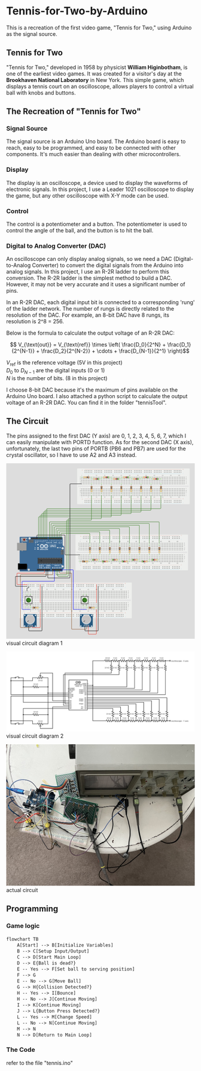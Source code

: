 # Tennis-for-Two-by-Arduino
This is a recreation of the first video game, "Tennis for Two," using Arduino as the signal source.

## Tennis for Two

"Tennis for Two," developed in 1958 by physicist **William Higinbotham**, is one of the earliest video games. It was created for a visitor's day at the **Brookhaven National Laboratory** in New York. This simple game, which displays a tennis court on an oscilloscope, allows players to control a virtual ball with knobs and buttons.

## The Recreation of "Tennis for Two"

### Signal Source

The signal source is an Arduino Uno board. The Arduino board is easy to reach, easy to be programmed, and easy to be connected with other components. It's much easier than dealing with other microcontrollers.

### Display

The display is an oscilloscope, a device used to display the waveforms of electronic signals. In this project, I use a Leader 1021 oscilloscope to display the game, but any other oscilloscope with X-Y mode can be used.

### Control

The control is a potentiometer and a button. The potentiometer is used to control the angle of the ball, and the button is to hit the ball.

### Digital to Analog Converter (DAC)

An oscilloscope can only display analog signals, so we need a DAC (Digital-to-Analog Converter) to convert the digital signals from the Arduino into analog signals. In this project, I use an R-2R ladder to perform this conversion. The R-2R ladder is the simplest method to build a DAC. However, it may not be very accurate and it uses a significant number of pins. 

In an R-2R DAC, each digital input bit is connected to a corresponding 'rung' of the ladder network. The number of rungs is directly related to the resolution of the DAC. For example, an 8-bit DAC have 8 rungs, its resolution is 2^8 = 256. 

Below is the formula to calculate the output voltage of an R-2R DAC:

$$ V_{\text{out}} = V_{\text{ref}} \times \left( \frac{D_0}{2^N} + \frac{D_1}{2^{N-1}} + \frac{D_2}{2^{N-2}} + \cdots + \frac{D_{N-1}}{2^1} \right)$$

$V_{\text{ref}}$ is the reference voltage (5V in this project)  
$D_0$ to $D_{N-1}$ are the digital inputs (0 or 1)  
$N$ is the number of bits. (8 in this project)

I choose 8-bit DAC because it's the maximum of pins available on the Arduino Uno board.
I also attached a python script to calculate the output voltage of an R-2R DAC. You can find it in the folder "tennisTool".





## The Circuit

The pins assigned to the first DAC (Y axis) are 0, 1, 2, 3, 4, 5, 6, 7, which I can easily manipulate with PORTD function. As for the second DAC (X axis), unfortunately, the last two pins of PORTB (PB6 and PB7) are used for the crystal oscillator, so I have to use A2 and A3 instead.

![visual circuit diagram 1](circuitdiagram1.png)
visual circuit diagram 1

![visual circuit diagram 2](circuitdiagram2.png)
visual circuit diagram 2

![actual circuit](actualcircuit.jpeg)
actual circuit


## Programming

### Game logic
```mermaid
flowchart TB
    A[Start] --> B[Initialize Variables]
    B --> C[Setup Input/Output]
    C --> D[Start Main Loop]
    D --> E{Ball is dead?}
    E -- Yes --> F[Set ball to serving position]
    F --> G
    E -- No --> G[Move Ball]
    G --> H{Collision Detected?}
    H -- Yes --> I[Bounce]
    H -- No --> J[Continue Moving]
    I --> K[Continue Moving]
    J --> L{Button Press Detected?}
    L -- Yes --> M[Change Speed]
    L -- No --> N[Continue Moving]
    M --> N
    N --> D[Return to Main Loop]
```

### The Code

refer to the file "tennis.ino"

